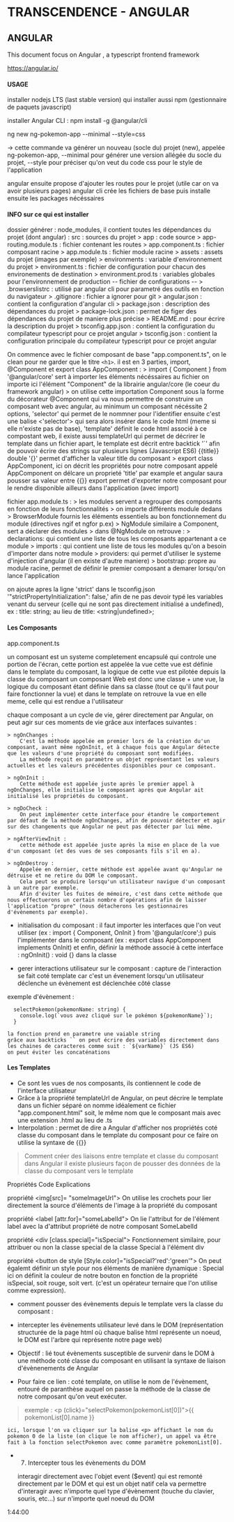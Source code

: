 # TRANSCENDENCE - ANGULAR

## ANGULAR


This document focus on Angular , a typescript frontend framework 

https://angular.io/


#### USAGE

installer nodejs LTS (last stable version) qui installer aussi npm (gestionnaire de paquets javascript)

installer Angular CLI : npm install -g @angular/cli

ng new ng-pokemon-app --minimal --style=css 

-> cette commande va générer un nouveau (socle du) projet (new), appelée ng-pokemon-app, --minimal pour générer une version allégée du socle
du projet, --style pour préciser qu'on veut du code css pour le style de l'application

angular ensuite propose d'ajouter les routes pour le projet (utile car on va avoir plusieurs pages)
angular cli crée les fichiers de base puis installe ensuite les packages nécéssaires

#### INFO sur ce qui est installer

dossier générer 		: node_modules, il contient toutes les dépendances du projet (dont angular)
						: src : sources du projet
							> app : code source
								> app-routing.module.ts : fichier contenant les routes
								> app.component.ts : fichier composant racine
								> app.module.ts : fichier module racine
							> assets : assets du projet (images par exemple)
							> environments : variable d'environnement du projet
								> environment.ts : fichier de configuration pour chacun des environements de destination
								> environment.prod.ts : variables globales pour l'environnement de production
							-- fichier de configurations --
							> .browserslistrc : utilisé par angular cli pour parametré des outils en fonction du navigateur
							> .gitignore : fichier a ignorer pour git
							> angular.json : contient la configuration d'angular cli
							> package.json : description des dépendances du projet
							> package-lock.json : permet de figer des dépendances du projet de maniere plus précise
							> README.md : pour écrire la description du projet
							> tsconfig.app.json : contient la configuration du compilateur typescript pour ce projet angular
							> tsconfig.json : contient la configuration principale du compilateur typescript pour ce projet angular


On commence avec le fichier composant de base "app.component.ts", on le clean pour ne garder que le titre `<h1>`.
il est en 3 parties, import, @Component et export class AppComponent :
	> import { Component } from '@angular/core' sert à importer les éléments nécéssaires au fichier
	on importe ici l'élément "Component" de la librairie angular/core (le coeur du framework angular)
	> on utilise cette importation Component sous la forme du décorateur @Component qui va nous permettre de construire un composant
	web avec angular, au minimum un composant nécéssite 2 options, 'selector' qui permet de le nommner pour l'identifier ensuite c'est une balise <'selector'> qui sera alors insérer dans le code html (meme si elle n'existe pas de base),
	'template' définit le code html associé à ce compostant web, il existe aussi templateUrl qui permet de décrirer le template dans un fichier apart, le template est décrit entre backtick '`' afin de pouvoir écrire des strings sur plusieurs lignes (Javascript ES6)
	{{title}} double '{}' permet d'afficher la valeur title du composant
	> export class AppComponent, ici on décrit les propriétés pour notre composant appelé AppComponent
	on délcare un proprieté 'title' par example et angular saura pousser sa valeur entre {{}}
	export permet d'exporter notre composant pour le rendre disponible ailleurs dans l'application (avec import)

fichier app.module.ts :
	> les modules servent a regrouper des composants en fonction de leurs fonctionnalités
	> on importe différents module dedans
	> BrowserModule fournis les éléments essentiels au bon fonctionnement du module (directives ngif et ngfor p.ex)
	> NgModule similaire a Component, sert a déclarer des modules
	> dans @NgModule on retrouve :
		> declarations: qui contient une liste de tous les composants appartenant a ce module
		> imports : qui contient une liste de tous les modules qu'on a besoin d'importer dans notre module
		> providers: qui permet d'utiliser le systeme d'injection d'angular (il en existe d'autre maniere)
		> bootstrap: propre au module racine, permet de définir le premier composant a demarer lorsqu'on lance l'application

on ajoute apres la ligne 'strict' dans le tsconfig.json '"strictPropertyInitialization": false,'
afin de ne pas devoir typé les variables venant du serveur
(celle qui ne sont pas directement initialisé a undefined), ex : title: string; au lieu de title: <string|undefined>;

#### Les Composants

app.component.ts

un composant est un systeme completement encapsulé qui controle une portion de l'écran, cette portion est appelée la vue
cette vue est définie dans le template du composant, la logique de cette vue est pilotée depuis la classe du composant
un composant Web est donc une classe + une vue, la logique du composant étant définie dans sa classe (tout ce qu'il faut pour faire fonctionner la vue) et dans le template on retrouve la vue en elle meme, celle qui est rendue a l'utilisateur

chaque composant a un cycle de vie, gérer directement par Angular, on peut agir sur ces moments de vie grâce aux interfaces suivantes :

	> ngOnChanges :
		C'est la méthode appelée em premier lors de la création du'un composant, avant même ngOnInit, et à chaque fois que Angular détecte que les valeurs d'une propriété du composant sont modifiées.
		La méthode reçoit en paramètre un objet représentant les valeurs actuelles et les valeurs précédentes disponibles pour ce composant.
	
	> ngOnInit :
		Cette méthode est appelée juste après le premier appel à ngOnChanges, elle initialise le composant après que Angular ait initialisé les propriétés du composant.
	
	> ngDoCheck :
		On peut implémenter cette interface pour étandre le comportement par défaut de la méthode ngOnChanges, afin de pouvoir détecter et agir sur des changements que Angular ne peut pas détecter par lui même.
	
	> ngAfterViewInit :
		cette méthode est appelée juste après la mise en place de la vue d'un composant (et des vues de ses composants fils s'il en a).

	> ngOnDestroy :
		Appelée en dernier, cette méthode est appelée avant qu'Angular ne détruise et ne retire du DOM le composant.
		Cela peut se produire lorsqu'un utilisateur navigue d'un composant à un autre par exemple.
		Afin d'éviter les fuites de mémoire, c'est dans cette méthode que nous effectuerons un certain nombre d'opérations afin de laisser l'application "propre" (nous détacherons les gestionnaires d'évènements par exemple).

- initialisation du composant :
il faut importer les interfaces que l'on veut utiliser (ex : import { Component, OnInit } from '@angular/core';)
puis l'implémenter dans le composant (ex : export class AppComponent implements OnInit) et enfin, 
définir la méthode associé à cette interface : ngOnInit() : void {} dans la classe

- gerer interactions utilisateur sur le composant :
capture de l'interaction se fait coté template car c'est un évenement
lorsqu'un utilisateur déclenche un évènement est déclenchée côté classe

exemple d'évènement :

	  selectPokemon(pokemonName: string) {
	  	console.log(`vous avez cliqué sur le pokémon ${pokemonName}`);
	  }

	la fonction prend en parametre une vaiable string
	grâce aux backticks `` on peut écrire des variables directement dans les chaines de caracteres comme suit : `${varName}` (JS ES6)
	on peut éviter les concaténations


#### Les Templates

- Ce sont les vues de nos composants, ils contiennent le code de l'interface utilisateur
- Grâce à la propriété templateUrl de Angular, on peut décrire le template dans un fichier séparé
on nomme idéalement ce fichier "app.component.html" soit, le même nom que le composant mais avec une extension .html au lieu de .ts
- Interpolation : permet de dire a Angular d'afficher nos propriétés coté classe du composant dans le template du composant pour ce faire
on utilise la syntaxe de {{}}

> Comment créer des liaisons entre template et classe du composant dans Angular
> il existe plusieurs façon de pousser des données de la classe du composant vers le template

Propriétés		Code										Explications

propriété		<img[src]= "someImageUrl">					On utilise les crochets pour lier directement la source
d'éléments													de l'image à la propriété du composant


propriété		<label [attr.for]="someLabelId">			On lie l'attribut for de l'élément label avec la
d'attribut		</label>									propriété de notre composant SomeLabelId


propriété		<div [class.special]="isSpecial">			Fonctionnement similaire, pour attribuer ou non la classe special
de la classe	Special</div>								à l'élément div


propriété		<button
de style		[Style.color]="isSpecial?'red':'green'">	On peut égalemt définir un style pour nos éléments de manière dynamique :
				Special </button>							ici on définit la couleur de notre bouton en fonction de la propriété
															isSpecial, soit rouge, soit vert. (c'est un opérateur ternaire que 
															l'on utilise comme expression).

- comment pousser des évènements depuis le template vers la classe du composant :
- intercepter les évènements utilisateur levé dans le DOM (représentation structurée de la page html où chaque balise html représente un noeud, le DOM est l'arbre qui représente notre page web)
- Objectif : lié tout évènements susceptible de survenir dans le DOM à une méthode coté classe du composant en utilisant la syntaxe de liaison d'évènenements de Angular

- Pour faire ce lien : coté template, on utilise le nom de l'évènement, entouré de paranthèse auquel on passe la méthode de la classe de notre composant qu'on veut exécuter.

> exemple :
	<p (click)="selectPokemon(pokemonList[0])">{{ pokemonList[0].name }}</p>

	ici, lorsque l'on va cliquer sur la balise <p> affichant le nom du pokemon 0 de la liste (on clique le nom afficher), un appel va être fait à la fonction selectPokemon avec comme paramètre pokemonList[0].

- 7. Intercepter tous les évènements du DOM 

	interagir directement avec l'objet event ($event) qui est remonté directement par le DOM et qui est un objet natif
	cela va permettre d'interagir avec n'importe quel type d'évènement (touche du clavier, souris, etc...) sur n'importe quel noeud du DOM

	
	
1:44:00